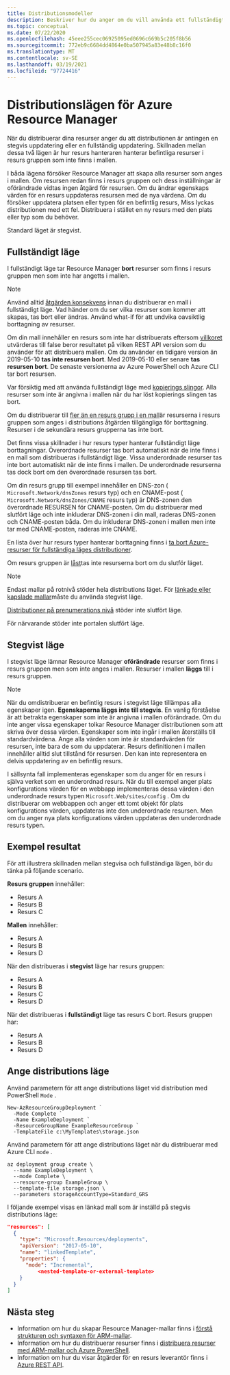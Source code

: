 ```yaml
---
title: Distributionsmodeller
description: Beskriver hur du anger om du vill använda ett fullständigt eller stegvis distributions läge med Azure Resource Manager.
ms.topic: conceptual
ms.date: 07/22/2020
ms.openlocfilehash: 45eee255cec06925095ed0696c669b5c205f8b56
ms.sourcegitcommit: 772eb9c6684dd4864e0ba507945a83e48b8c16f0
ms.translationtype: MT
ms.contentlocale: sv-SE
ms.lasthandoff: 03/19/2021
ms.locfileid: "97724416"
---
```

# <a name="azure-resource-manager-deployment-modes"></a>Distributionslägen för Azure Resource Manager

När du distribuerar dina resurser anger du att distributionen är antingen en stegvis uppdatering eller en fullständig uppdatering. Skillnaden mellan dessa två lägen är hur resurs hanteraren hanterar befintliga resurser i resurs gruppen som inte finns i mallen.

I båda lägena försöker Resource Manager att skapa alla resurser som anges i mallen. Om resursen redan finns i resurs gruppen och dess inställningar är oförändrade vidtas ingen åtgärd för resursen. Om du ändrar egenskaps värden för en resurs uppdateras resursen med de nya värdena. Om du försöker uppdatera platsen eller typen för en befintlig resurs, Miss lyckas distributionen med ett fel. Distribuera i stället en ny resurs med den plats eller typ som du behöver.

Standard läget är stegvist.

## <a name="complete-mode"></a>Fullständigt läge

I fullständigt läge tar Resource Manager **bort** resurser som finns i resurs gruppen men som inte har angetts i mallen.

> [!NOTE]
> Använd alltid [åtgärden konsekvens](template-deploy-what-if.md) innan du distribuerar en mall i fullständigt läge. Vad händer om du ser vilka resurser som kommer att skapas, tas bort eller ändras. Använd what-if för att undvika oavsiktlig borttagning av resurser.

Om din mall innehåller en resurs som inte har distribuerats eftersom [villkoret](conditional-resource-deployment.md) utvärderas till false beror resultatet på vilken REST API version som du använder för att distribuera mallen. Om du använder en tidigare version än 2019-05-10 **tas inte resursen bort**. Med 2019-05-10 eller senare **tas resursen bort**. De senaste versionerna av Azure PowerShell och Azure CLI tar bort resursen.

Var försiktig med att använda fullständigt läge med [kopierings slingor](copy-resources.md). Alla resurser som inte är angivna i mallen när du har löst kopierings slingen tas bort.

Om du distribuerar till [fler än en resurs grupp i en mall](./deploy-to-resource-group.md)är resurserna i resurs gruppen som anges i distributions åtgärden tillgängliga för borttagning. Resurser i de sekundära resurs grupperna tas inte bort.

Det finns vissa skillnader i hur resurs typer hanterar fullständigt läge borttagningar. Överordnade resurser tas bort automatiskt när de inte finns i en mall som distribueras i fullständigt läge. Vissa underordnade resurser tas inte bort automatiskt när de inte finns i mallen. De underordnade resurserna tas dock bort om den överordnade resursen tas bort.

Om din resurs grupp till exempel innehåller en DNS-zon ( `Microsoft.Network/dnsZones` resurs typ) och en CNAME-post ( `Microsoft.Network/dnsZones/CNAME` resurs typ) är DNS-zonen den överordnade RESURSEN för CNAME-posten. Om du distribuerar med slutfört läge och inte inkluderar DNS-zonen i din mall, raderas DNS-zonen och CNAME-posten båda. Om du inkluderar DNS-zonen i mallen men inte tar med CNAME-posten, raderas inte CNAME.

En lista över hur resurs typer hanterar borttagning finns i [ta bort Azure-resurser för fullständiga läges distributioner](complete-mode-deletion.md).

Om resurs gruppen är [låst](../management/lock-resources.md)tas inte resurserna bort om du slutför läget.

> [!NOTE]
> Endast mallar på rotnivå stöder hela distributions läget. För [länkade eller kapslade mallar](linked-templates.md)måste du använda stegvist läge.
>
> [Distributioner på prenumerations nivå](deploy-to-subscription.md) stöder inte slutfört läge.
>
> För närvarande stöder inte portalen slutfört läge.
>

## <a name="incremental-mode"></a>Stegvist läge

I stegvist läge lämnar Resource Manager **oförändrade** resurser som finns i resurs gruppen men som inte anges i mallen. Resurser i mallen **läggs** till i resurs gruppen.

> [!NOTE]
> När du omdistribuerar en befintlig resurs i stegvist läge tillämpas alla egenskaper igen. **Egenskaperna läggs inte till stegvis**. En vanlig förståelse är att betrakta egenskaper som inte är angivna i mallen oförändrade. Om du inte anger vissa egenskaper tolkar Resource Manager distributionen som att skriva över dessa värden. Egenskaper som inte ingår i mallen återställs till standardvärdena. Ange alla värden som inte är standardvärden för resursen, inte bara de som du uppdaterar. Resurs definitionen i mallen innehåller alltid slut tillstånd för resursen. Den kan inte representera en delvis uppdatering av en befintlig resurs.
>
> I sällsynta fall implementeras egenskaper som du anger för en resurs i själva verket som en underordnad resurs. När du till exempel anger plats konfigurations värden för en webbapp implementeras dessa värden i den underordnade resurs typen `Microsoft.Web/sites/config` . Om du distribuerar om webbappen och anger ett tomt objekt för plats konfigurations värden, uppdateras inte den underordnade resursen. Men om du anger nya plats konfigurations värden uppdateras den underordnade resurs typen.

## <a name="example-result"></a>Exempel resultat

För att illustrera skillnaden mellan stegvisa och fullständiga lägen, bör du tänka på följande scenario.

**Resurs gruppen** innehåller:

* Resurs A
* Resurs B
* Resurs C

**Mallen** innehåller:

* Resurs A
* Resurs B
* Resurs D

När den distribueras i **stegvist** läge har resurs gruppen:

* Resurs A
* Resurs B
* Resurs C
* Resurs D

När det distribueras i **fullständigt** läge tas resurs C bort. Resurs gruppen har:

* Resurs A
* Resurs B
* Resurs D

## <a name="set-deployment-mode"></a>Ange distributions läge

Använd parametern för att ange distributions läget vid distribution med PowerShell `Mode` .

```azurepowershell-interactive
New-AzResourceGroupDeployment `
  -Mode Complete `
  -Name ExampleDeployment `
  -ResourceGroupName ExampleResourceGroup `
  -TemplateFile c:\MyTemplates\storage.json
```

Använd parametern för att ange distributions läget när du distribuerar med Azure CLI `mode` .

```azurecli-interactive
az deployment group create \
  --name ExampleDeployment \
  --mode Complete \
  --resource-group ExampleGroup \
  --template-file storage.json \
  --parameters storageAccountType=Standard_GRS
```

I följande exempel visas en länkad mall som är inställd på stegvis distributions läge:

```json
"resources": [
  {
    "type": "Microsoft.Resources/deployments",
    "apiVersion": "2017-05-10",
    "name": "linkedTemplate",
    "properties": {
      "mode": "Incremental",
          <nested-template-or-external-template>
    }
  }
]
```

## <a name="next-steps"></a>Nästa steg

* Information om hur du skapar Resource Manager-mallar finns i [förstå strukturen och syntaxen för ARM-mallar](template-syntax.md).
* Information om hur du distribuerar resurser finns i [distribuera resurser med ARM-mallar och Azure PowerShell](deploy-powershell.md).
* Information om hur du visar åtgärder för en resurs leverantör finns i [Azure REST API](/rest/api/).
